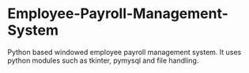 # Employee-Payroll-Management-System
Python based windowed employee payroll management system. It uses python modules such as tkinter, pymysql and file handling.
